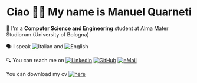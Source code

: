 <h1 align="center">Ciao 👋🏻 My name is Manuel Quarneti</h1>

🏫 I'm a **Computer Science and Engineering** student at Alma Mater Studiorum (University of Bologna)

🗣 I speak ![Italian](https://img.shields.io/badge/🇮🇹%20Italian-success) and ![English](https://img.shields.io/badge/🇬🇧%20English-blue)

🔍 You can reach me on
[![LinkedIn](https://img.shields.io/badge/LinkedIn-0077B5?logo=linkedin&logoColor=white)](https://www.linkedin.com/in/quarno/)
[![GitHub](https://img.shields.io/badge/GitHub-100000?logo=github&logoColor=white)](https://github.com/quarno)
[![eMail](https://img.shields.io/badge/eMail-D14836?logo=gmail&logoColor=white)](mailto:manuelquarneti@gmail.com)

You can download my cv [![here](https://img.shields.io/badge/here-EC1C24?logo=adobe-acrobat-reader&logoColor=white)](https://quarno.xyz/cv.pdf)
